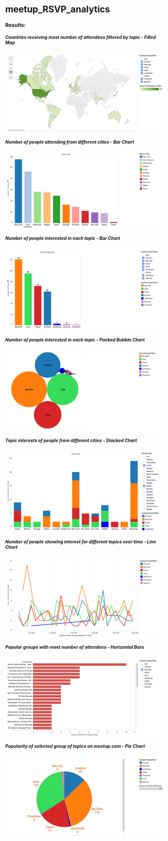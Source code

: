 # meetup_RSVP_analytics

### Results:

##### Countries receiving most number of attendees filtered by topic - Filled Map
![](https://github.com/udaysagar2177/meetup_RSVP_analytics/raw/master/README%20Images/Countries%20receiving%20most%20number%20of%20attendees%20filtered%20by%20topic%20-%20Filled%20Map.png)

##### Number of people attending from different cities - Bar Chart
![](https://github.com/udaysagar2177/meetup_RSVP_analytics/raw/master/README%20Images/Number%20of%20people%20attending%20from%20different%20cities%20-%20bar%20chart.png)

##### Number of people interested in each topic - Bar Chart
![](https://github.com/udaysagar2177/meetup_RSVP_analytics/raw/master/README%20Images/Number%20of%20people%20interested%20in%20each%20topic%20-%20Bar%20Chart.png)

##### Number of people interested in each topic - Packed Bubble Chart
![](https://github.com/udaysagar2177/meetup_RSVP_analytics/raw/master/README%20Images/Number%20of%20people%20interested%20in%20each%20topic%20-%20Packed%20Bubble%20Chart.png)

##### Topic interests of people from different cities - Stacked Chart
![](https://github.com/udaysagar2177/meetup_RSVP_analytics/raw/master/README%20Images/Topic%20interests%20of%20people%20from%20different%20cities%20-%20Stacked%20Chart.png)

##### Number of people showing interest for different topics over time - Line Chart
![](https://raw.githubusercontent.com/udaysagar2177/meetup_RSVP_analytics/master/README%20Images/Number%20of%20people%20showing%20interest%20for%20different%20topics%20over%20time%20-%20Line%20Chart.png?token=AD0CXlZ_hfcer_-tVaBVeQf2qqPP9qdSks5WapUnwA%3D%3D)

##### Popular groups with most number of attendees - Horizontal Bars
![](https://github.com/udaysagar2177/meetup_RSVP_analytics/raw/master/README%20Images/Popular%20groups%20with%20most%20number%20of%20attendees%20-%20Horizontal%20Bars.png)

##### Popularity of selected group of topics on meetup.com - Pie Chart
![](https://github.com/udaysagar2177/meetup_RSVP_analytics/raw/master/README%20Images/Popularity%20of%20selected%20group%20of%20topics%20on%20meetup.com%20-%20Pie%20Chart.png)
